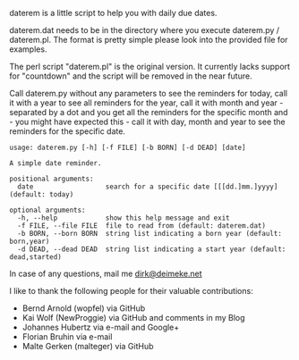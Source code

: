 
daterem is a little script to help you with daily due dates.

daterem.dat needs to be in the directory where you execute daterem.py / daterem.pl. The format is pretty simple please look into the provided file for examples.

The perl script "daterem.pl" is the original version. It currently lacks support for "countdown" and the script will be removed in the near future.

Call daterem.py without any parameters to see the reminders for today, call it with a year to see all reminders for the year, call it with month and year - separated by a dot and you get all the reminders for the specific month and - you might have expected this - call it with day, month and year to see the reminders for the specific date.

```
usage: daterem.py [-h] [-f FILE] [-b BORN] [-d DEAD] [date]

A simple date reminder.

positional arguments:
  date                  search for a specific date [[[dd.]mm.]yyyy] (default: today)

optional arguments:
  -h, --help            show this help message and exit
  -f FILE, --file FILE  file to read from (default: daterem.dat)
  -b BORN, --born BORN  string list indicating a born year (default: born,year)
  -d DEAD, --dead DEAD  string list indicating a start year (default: dead,started)
```

In case of any questions, mail me dirk@deimeke.net

I like to thank the following people for their valuable contributions:
- Bernd Arnold (wopfel) via GitHub
- Kai Wolf (NewProggie) via GitHub and comments in my Blog
- Johannes Hubertz via e-mail and Google+
- Florian Bruhin via e-mail
- Malte Gerken (malteger) via GitHub
